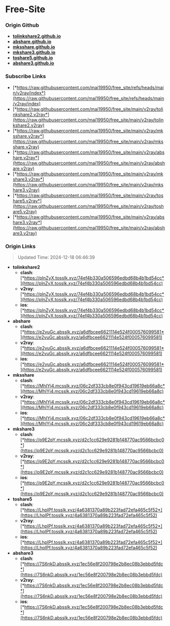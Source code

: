 # Free-Site

### Origin Github

- [**tolinkshare2.github.io**](https://github.com/tolinkshare2/tolinkshare2.github.io)
- [**abshare.github.io**](https://github.com/abshare/abshare.github.io)
- [**mksshare.github.io**](https://github.com/mksshare/mksshare.github.io)
- [**mkshare3.github.io**](https://github.com/mkshare3/mkshare3.github.io)
- [**toshare5.github.io**](https://github.com/toshare5/toshare5.github.io)
- [**abshare3.github.io**](https://github.com/abshare3/abshare3.github.io)

### Subscribe Links

- [*https://raw.githubusercontent.com/mai19950/free_site/refs/heads/main/v2ray/index*](https://raw.githubusercontent.com/mai19950/free_site/refs/heads/main/v2ray/index)
- [*https://raw.githubusercontent.com/mai19950/free_site/main/v2ray/tolinkshare2.v2ray*](https://raw.githubusercontent.com/mai19950/free_site/main/v2ray/tolinkshare2.v2ray)
- [*https://raw.githubusercontent.com/mai19950/free_site/main/v2ray/mksshare.v2ray*](https://raw.githubusercontent.com/mai19950/free_site/main/v2ray/mksshare.v2ray)
- [*https://raw.githubusercontent.com/mai19950/free_site/main/v2ray/abshare.v2ray*](https://raw.githubusercontent.com/mai19950/free_site/main/v2ray/abshare.v2ray)
- [*https://raw.githubusercontent.com/mai19950/free_site/main/v2ray/mkshare3.v2ray*](https://raw.githubusercontent.com/mai19950/free_site/main/v2ray/mkshare3.v2ray)
- [*https://raw.githubusercontent.com/mai19950/free_site/main/v2ray/toshare5.v2ray*](https://raw.githubusercontent.com/mai19950/free_site/main/v2ray/toshare5.v2ray)
- [*https://raw.githubusercontent.com/mai19950/free_site/main/v2ray/abshare3.v2ray*](https://raw.githubusercontent.com/mai19950/free_site/main/v2ray/abshare3.v2ray)

### Origin Links

> Updated Time: 2024-12-18 06:46:39

- **tolinkshare2**
  - **clash**: [*https://plnZyX.tosslk.xyz/74ef4b330a506596edbd68b4b1bd54cc*](https://plnZyX.tosslk.xyz/74ef4b330a506596edbd68b4b1bd54cc)
  - **v2ray**: [*https://plnZyX.tosslk.xyz/74ef4b330a506596edbd68b4b1bd54cc*](https://plnZyX.tosslk.xyz/74ef4b330a506596edbd68b4b1bd54cc)
  - **ios**: [*https://plnZyX.tosslk.xyz/74ef4b330a506596edbd68b4b1bd54cc*](https://plnZyX.tosslk.xyz/74ef4b330a506596edbd68b4b1bd54cc)
- **abshare**
  - **clash**: [*https://e2vuGc.absslk.xyz/a6dfbcee6621114e524f000576099581*](https://e2vuGc.absslk.xyz/a6dfbcee6621114e524f000576099581)
  - **v2ray**: [*https://e2vuGc.absslk.xyz/a6dfbcee6621114e524f000576099581*](https://e2vuGc.absslk.xyz/a6dfbcee6621114e524f000576099581)
  - **ios**: [*https://e2vuGc.absslk.xyz/a6dfbcee6621114e524f000576099581*](https://e2vuGc.absslk.xyz/a6dfbcee6621114e524f000576099581)
- **mksshare**
  - **clash**: [*https://MhIYj4.mcsslk.xyz/06c2df333cb8e0f943cd19619eb66a8c*](https://MhIYj4.mcsslk.xyz/06c2df333cb8e0f943cd19619eb66a8c)
  - **v2ray**: [*https://MhIYj4.mcsslk.xyz/06c2df333cb8e0f943cd19619eb66a8c*](https://MhIYj4.mcsslk.xyz/06c2df333cb8e0f943cd19619eb66a8c)
  - **ios**: [*https://MhIYj4.mcsslk.xyz/06c2df333cb8e0f943cd19619eb66a8c*](https://MhIYj4.mcsslk.xyz/06c2df333cb8e0f943cd19619eb66a8c)
- **mkshare3**
  - **clash**: [*https://p9E2pY.mcsslk.xyz/d2c1cc629e9281b148770ac9566bcbc0*](https://p9E2pY.mcsslk.xyz/d2c1cc629e9281b148770ac9566bcbc0)
  - **v2ray**: [*https://p9E2pY.mcsslk.xyz/d2c1cc629e9281b148770ac9566bcbc0*](https://p9E2pY.mcsslk.xyz/d2c1cc629e9281b148770ac9566bcbc0)
  - **ios**: [*https://p9E2pY.mcsslk.xyz/d2c1cc629e9281b148770ac9566bcbc0*](https://p9E2pY.mcsslk.xyz/d2c1cc629e9281b148770ac9566bcbc0)
- **toshare5**
  - **clash**: [*https://LhpIPf.tosslk.xyz/4a6381370a89b223fad72efa465c5f52*](https://LhpIPf.tosslk.xyz/4a6381370a89b223fad72efa465c5f52)
  - **v2ray**: [*https://LhpIPf.tosslk.xyz/4a6381370a89b223fad72efa465c5f52*](https://LhpIPf.tosslk.xyz/4a6381370a89b223fad72efa465c5f52)
  - **ios**: [*https://LhpIPf.tosslk.xyz/4a6381370a89b223fad72efa465c5f52*](https://LhpIPf.tosslk.xyz/4a6381370a89b223fad72efa465c5f52)
- **abshare3**
  - **clash**: [*https://7S6nkD.absslk.xyz/1ec56e8f200798e2b8ec08b3ebbd5fdc*](https://7S6nkD.absslk.xyz/1ec56e8f200798e2b8ec08b3ebbd5fdc)
  - **v2ray**: [*https://7S6nkD.absslk.xyz/1ec56e8f200798e2b8ec08b3ebbd5fdc*](https://7S6nkD.absslk.xyz/1ec56e8f200798e2b8ec08b3ebbd5fdc)
  - **ios**: [*https://7S6nkD.absslk.xyz/1ec56e8f200798e2b8ec08b3ebbd5fdc*](https://7S6nkD.absslk.xyz/1ec56e8f200798e2b8ec08b3ebbd5fdc)
